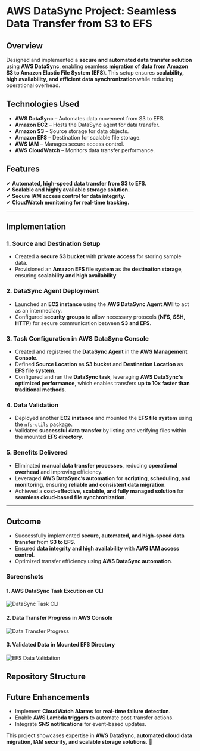 # AWS DataSync Project: Seamless Data Transfer from S3 to EFS  

## Overview  
Designed and implemented a **secure and automated data transfer solution** using **AWS DataSync**, enabling seamless **migration of data from Amazon S3 to Amazon Elastic File System (EFS)**. This setup ensures **scalability, high availability, and efficient data synchronization** while reducing operational overhead.  


## Technologies Used  
- **AWS DataSync** – Automates data movement from S3 to EFS.  
- **Amazon EC2** – Hosts the DataSync agent for data transfer.  
- **Amazon S3** – Source storage for data objects.  
- **Amazon EFS** – Destination for scalable file storage.  
- **AWS IAM** – Manages secure access control.  
- **AWS CloudWatch** – Monitors data transfer performance.  

## Features  
✔ **Automated, high-speed data transfer from S3 to EFS.**  
✔ **Scalable and highly available storage solution.**  
✔ **Secure IAM access control for data integrity.**  
✔ **CloudWatch monitoring for real-time tracking.**  

---

## Implementation  

### **1. Source and Destination Setup**  
- Created a **secure S3 bucket** with **private access** for storing sample data.  
- Provisioned an **Amazon EFS file system** as the **destination storage**, ensuring **scalability and high availability**.  

### **2. DataSync Agent Deployment**  
- Launched an **EC2 instance** using the **AWS DataSync Agent AMI** to act as an intermediary.  
- Configured **security groups** to allow necessary protocols (**NFS, SSH, HTTP**) for secure communication between **S3 and EFS**.  

### **3. Task Configuration in AWS DataSync Console**  
- Created and registered the **DataSync Agent** in the **AWS Management Console**.  
- Defined **Source Location** as **S3 bucket** and **Destination Location** as **EFS file system**.  
- Configured and ran the **DataSync task**, leveraging **AWS DataSync's optimized performance**, which enables transfers **up to 10x faster than traditional methods**.  

### **4. Data Validation**  
- Deployed another **EC2 instance** and mounted the **EFS file system** using the `nfs-utils` package.  
- Validated **successful data transfer** by listing and verifying files within the mounted **EFS directory**.  

### **5. Benefits Delivered**  
- Eliminated **manual data transfer processes**, reducing **operational overhead** and improving efficiency.  
- Leveraged **AWS DataSync’s automation** for **scripting, scheduling, and monitoring**, ensuring **reliable and consistent data migration**.  
- Achieved a **cost-effective, scalable, and fully managed solution** for **seamless cloud-based file synchronization**.  

---

## Outcome  
- Successfully implemented **secure, automated, and high-speed data transfer** from **S3 to EFS**.  
- Ensured **data integrity and high availability** with **AWS IAM access control**.  
- Optimized transfer efficiency using **AWS DataSync automation**.  

### **Screenshots**  

#### **1. AWS DataSync Task Excution on CLI**  
![DataSync Task CLI](/Users/gangupamusaisunil/AWS/projects/dataSync/DataSync-cli.jpeg)  

#### **2. Data Transfer Progress in AWS Console**  
![Data Transfer Progress](path/to/data-transfer-progress.png)  

#### **3. Validated Data in Mounted EFS Directory**  
![EFS Data Validation](path/to/efs-data-validation.png)  

## Repository Structure  
  


## Future Enhancements  
- Implement **CloudWatch Alarms** for **real-time failure detection**.  
- Enable **AWS Lambda triggers** to automate post-transfer actions.  
- Integrate **SNS notifications** for event-based updates.  

This project showcases expertise in **AWS DataSync, automated cloud data migration, IAM security, and scalable storage solutions**. 🚀  
 
 
